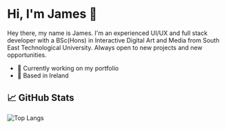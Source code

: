 # Hi, I'm James 👋
Hey there, my name is James. I'm an experienced UI/UX and full stack developer with a BSc(Hons) in Interactive Digital Art and Media from South East Technological University. Always open to new projects and new opportunities.
- 👀 Currently working on my portfolio 
- 📍 Based in Ireland 
## &#x1f4c8; GitHub Stats
![Top Langs](https://github-readme-stats.vercel.app/api/top-langs/?username=jxdoyle&layout=compact)
